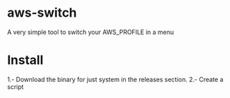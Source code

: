# aws-switch
A very simple tool to switch your AWS_PROFILE in a menu

# Install
1.- Download the binary for just system in the releases section.
2.- Create a script 
